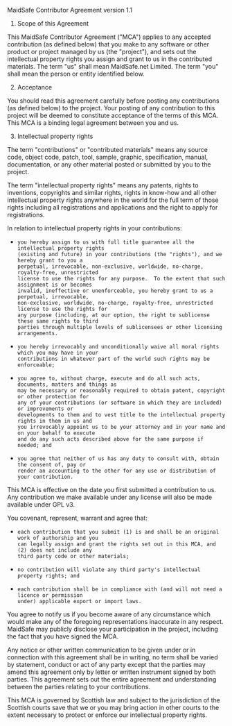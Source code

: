 MaidSafe Contributor Agreement version 1.1

1.    Scope of this Agreement

This MaidSafe Contributor Agreement ("MCA") applies to any accepted contribution (as defined below)
that you make to any software or other product or project managed by us (the "project"), and sets
out the intellectual property rights you assign and grant to us in the contributed materials.
The term "us" shall mean MaidSafe.net Limited.  The term "you" shall mean the person or entity
identified below.


2.    Acceptance

You should read this agreement carefully before posting any contributions (as defined below) to the
project.  Your posting of any contribution to this project will be deemed to constitute acceptance
of the terms of this MCA.  This MCA is a binding legal agreement between you and us.


3.    Intellectual property rights

The term "contributions" or "contributed materials" means any source code, object code, patch, tool,
sample, graphic, specification, manual, documentation, or any other material posted or submitted by
you to the project.

The term "intellectual property rights" means any patents, rights to inventions, copyrights and
similar rights, rights in know-how and all other intellectual property rights anywhere in the world
for the full term of those rights including all registrations and applications and the right to
apply for registrations.

In relation to intellectual property rights in your contributions:

*     you hereby assign to us with full title guarantee all the intellectual property rights
      (existing and future) in your contributions (the "rights"), and we hereby grant to you a
      perpetual, irrevocable, non-exclusive, worldwide, no-charge, royalty-free, unrestricted
      license to use the rights for any purpose.  To the extent that such assignment is or becomes
      invalid, ineffective or unenforceable, you hereby grant to us a perpetual, irrevocable,
      non-exclusive, worldwide, no-charge, royalty-free, unrestricted license to use the rights for
      any purpose (including, at our option, the right to sublicense these same rights to third
      parties through multiple levels of sublicensees or other licensing arrangements.

*     you hereby irrevocably and unconditionally waive all moral rights which you may have in your
      contributions in whatever part of the world such rights may be enforceable;

*     you agree to, without charge, execute and do all such acts, documents, matters and things as
      may be necessary or reasonably required to obtain patent, copyright or other protection for
      any of your contributions (or software in which they are included) or improvements or
      developments to them and to vest title to the intellectual property rights in them in us and
      you irrevocably appoint us to be your attorney and in your name and on your behalf to execute
      and do any such acts described above for the same purpose if needed; and

*     you agree that neither of us has any duty to consult with, obtain the consent of, pay or
      render an accounting to the other for any use or distribution of your contribution.

This MCA is effective on the date you first submitted a contribution to us.  Any contribution we
make available under any license will also be made available under GPL v3.

You covenant, represent, warrant and agree that:

*     each contribution that you submit (1) is and shall be an original work of authorship and you
      can legally assign and grant the rights set out in this MCA, and (2) does not include any
      third party code or other materials;

*     no contribution will violate any third party's intellectual property rights; and

*     each contribution shall be in compliance with (and will not need a licence or permission
      under) applicable export or import laws.

You agree to notify us if you become aware of any circumstance which would make any of the foregoing
representations inaccurate in any respect.  MaidSafe may publicly disclose your participation in the
project, including the fact that you have signed the MCA.

Any notice or other written communication to be given under or in connection with this agreement
shall be in writing, no term shall be varied by statement, conduct or act of any party except that
the parties may amend this agreement only by letter or written instrument signed by both parties.
This agreement sets out the entire agreement and understanding between the parties relating to your
contributions.

This MCA is governed by Scottish law and subject to the jurisdiction of the Scottish courts save
that we or you may bring action in other courts to the extent necessary to protect or enforce our
intellectual property rights.
